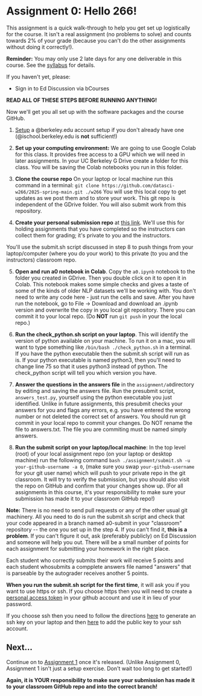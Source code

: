 # Assignment 0:  Hello 266!

This assignment is a quick walk-through to help you get set up logistically for the course.  It isn't a real assignment (no problems to solve) and counts towards 2% of your grade (because you can't do the other assignments without doing it correctly!).

**Reminder:** You may only use 2 late days for any one deliverable in this course.  See the [syllabus](../../syllabus/) for details.

If you haven't yet, please:

- Sign in to Ed Discussion via bCourses

**READ ALL OF THESE STEPS BEFORE RUNNING ANYTHING!**

Now we'll get you all set up with the software packages and the course GitHub.

1. [Setup](https://calmail.berkeley.edu/manage/account/create_account) a @berkeley.edu account setup if you don't already have one (@ischool.berkeley.edu is **not** sufficient!)

2. **Set up your computing environment:** We are going to use Google Colab for this class.  It provides free access to a GPU which we will need in later assignments.  In your UC Berkeley G Drive create a folder for this class.  You will be saving the Colab notebooks you run in this folder.

3. **Clone the course repo** On your laptop or local machine run this command in a terminal:
`git clone https://github.com/datasci-w266/2025-spring-main.git ./w266`
You will use this local copy to get updates as we post them and to store your work.  This git repo is independent of the GDrive folder. You will also submit work from this repository.

4. **Create your personal submission repo** at [this link](https://classroom.github.com/a/QZL5xhbw). We'll use this for holding assignments that you have completed so the instructors can collect them for grading; it's private to you and the instructors. 

You'll use the submit.sh script discussed in step 8 to push things from your laptop/computer (where you do your work) to this private (to you and the instructors) classroom repo.

5. **Open and run a0 notebook in Colab**. Copy the `a0.ipynb` notebook to the folder you created in GDrive. Then you double click on it to open it in Colab.  This notebook makes some simple checks and gives a taste of some of the kinds of older NLP datasets we'll be working with. You don't need to write any code here - just run the cells and save.  After you have run the notebook, go to File -> Download and download an .ipynb version and overwrite the copy in you local git repository. There you can commit it to your local repo. (Do **NOT** run `git push` in your the local repo.)

6. **Run the check_python.sh script on your laptop**.  This will identify the version of python available on your machine.  To run it on a mac, you will want to type something like `/bin/bash ./check_python.sh` in a terminal. If you have the python executable then the submit.sh script will run as is.  If your python executable is named python3, then you'll need to change line 75 so that it uses python3 instead of python.  The check_python script will tell you which version you have.

7. **Answer the questions in the answers file** in the `assignment/a0`directory by editing and saving the answers file.  Run the presubmit script, `answers_test.py`, yourself using the python executable you just identified.  Unlike in future assignments, this presubmit checks your answers for you and flags any errors, e.g. you have entered the wrong number or not deleted the correct set of answers. You should run git commit in your local repo to commit your changes. Do NOT rename the file to answers.txt.  The file you are commiting must be named simply answers.


8. **Run the submit script on your laptop/local machine**: In the top level (root) of your local assignment repo (on your laptop or desktop machine) run the following command `bash ./assignment/submit.sh -u your-github-username -a 0`, (make sure you swap `your-github-username` for your git user name) which will push to your private repo in the git classroom. It will try to verify the submission, but you should also visit the repo on GitHub and confirm that your changes show up.  (For all assignments in this course, it's your responsibility to make sure your submission has made it to your classroom GitHub repo!) 

**Note:** There is no need to send pull requests or any of the other usual git machinery.  All you need to do is run the submit.sh script and check that your code appeared in a branch named a0-submit in your "classroom" repository -- the one you set up in the step 4.  If you can't find it, **this is a problem**.  If you can't figure it out, ask (preferably publicly) on Ed Discussion and someone will help you out.  There will be a small number of points for each assignment for submitting your homework in the right place.

Each student who correctly submits their work will receive 5 points and each student whosubmits a compplete answers file named "answers" that is parseable by the autograder receives another 5 points.

**When you run the submit.sh script for the first time**, it will ask you if you want to use https or ssh.  If you choose https then you will need to create a [personal access token](https://docs.github.com/en/authentication/keeping-your-account-and-data-secure/creating-a-personal-access-token) in your github account and use it in lieu of your password. 

If you choose ssh then you need to follow the directions [here](https://docs.github.com/en/authentication/connecting-to-github-with-ssh/generating-a-new-ssh-key-and-adding-it-to-the-ssh-agent) to generate an ssh key on your laptop and then [here](https://docs.github.com/en/authentication/connecting-to-github-with-ssh/adding-a-new-ssh-key-to-your-github-account) to add the public key to your ssh account.

## Next...

Continue on to [Assignment 1](../a1/) once it's released.  (Unlike Assignment 0, Assignment 1 isn't just a setup exercise.  Don't wait too long to get started!)


**Again, it is YOUR responsibility to make sure your submission has made it to your classroom GitHub repo and into the correct branch!**
